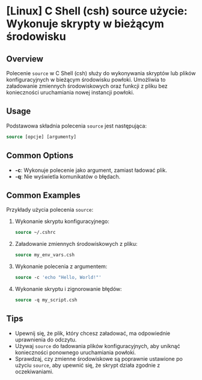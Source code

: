 # [Linux] C Shell (csh) source użycie: Wykonuje skrypty w bieżącym środowisku

## Overview
Polecenie `source` w C Shell (csh) służy do wykonywania skryptów lub plików konfiguracyjnych w bieżącym środowisku powłoki. Umożliwia to załadowanie zmiennych środowiskowych oraz funkcji z pliku bez konieczności uruchamiania nowej instancji powłoki.

## Usage
Podstawowa składnia polecenia `source` jest następująca:

```csh
source [opcje] [argumenty]
```

## Common Options
- **-c**: Wykonuje polecenie jako argument, zamiast ładować plik.
- **-q**: Nie wyświetla komunikatów o błędach.

## Common Examples
Przykłady użycia polecenia `source`:

1. Wykonanie skryptu konfiguracyjnego:
   ```csh
   source ~/.cshrc
   ```

2. Załadowanie zmiennych środowiskowych z pliku:
   ```csh
   source my_env_vars.csh
   ```

3. Wykonanie polecenia z argumentem:
   ```csh
   source -c 'echo "Hello, World!"'
   ```

4. Wykonanie skryptu i zignorowanie błędów:
   ```csh
   source -q my_script.csh
   ```

## Tips
- Upewnij się, że plik, który chcesz załadować, ma odpowiednie uprawnienia do odczytu.
- Używaj `source` do ładowania plików konfiguracyjnych, aby uniknąć konieczności ponownego uruchamiania powłoki.
- Sprawdzaj, czy zmienne środowiskowe są poprawnie ustawione po użyciu `source`, aby upewnić się, że skrypt działa zgodnie z oczekiwaniami.